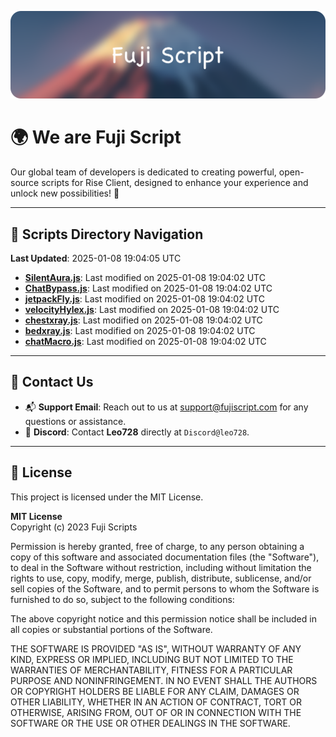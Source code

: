 ![Banner](.github/b.webp)

# 🌍 **We are Fuji Script**

Our global team of developers is dedicated to creating powerful, open-source scripts for Rise Client, designed to enhance your experience and unlock new possibilities! 🌟

---
<!-- SCRIPTS_NAVIGATION_START -->
## 📂 **Scripts Directory Navigation**

**Last Updated**: 2025-01-08 19:04:05 UTC

- **[SilentAura.js](scripts/SilentAura.js)**: Last modified on 2025-01-08 19:04:02 UTC
- **[ChatBypass.js](scripts/ChatBypass.js)**: Last modified on 2025-01-08 19:04:02 UTC
- **[jetpackFly.js](scripts/jetpackFly.js)**: Last modified on 2025-01-08 19:04:02 UTC
- **[velocityHylex.js](scripts/velocityHylex.js)**: Last modified on 2025-01-08 19:04:02 UTC
- **[chestxray.js](scripts/chestxray.js)**: Last modified on 2025-01-08 19:04:02 UTC
- **[bedxray.js](scripts/bedxray.js)**: Last modified on 2025-01-08 19:04:02 UTC
- **[chatMacro.js](scripts/chatMacro.js)**: Last modified on 2025-01-08 19:04:02 UTC

<!-- SCRIPTS_NAVIGATION_END -->

---

## 💬 **Contact Us**  
- 📬 **Support Email**: Reach out to us at [support@fujiscript.com](mailto:support@fujiscript.com) for any questions or assistance.  
- 💬 **Discord**: Contact **Leo728** directly at `Discord@leo728`.

---

## 📜 **License**

This project is licensed under the MIT License.  

**MIT License**  
Copyright (c) 2023 Fuji Scripts  

Permission is hereby granted, free of charge, to any person obtaining a copy of this software and associated documentation files (the "Software"), to deal in the Software without restriction, including without limitation the rights to use, copy, modify, merge, publish, distribute, sublicense, and/or sell copies of the Software, and to permit persons to whom the Software is furnished to do so, subject to the following conditions:  

The above copyright notice and this permission notice shall be included in all copies or substantial portions of the Software.  

THE SOFTWARE IS PROVIDED "AS IS", WITHOUT WARRANTY OF ANY KIND, EXPRESS OR IMPLIED, INCLUDING BUT NOT LIMITED TO THE WARRANTIES OF MERCHANTABILITY, FITNESS FOR A PARTICULAR PURPOSE AND NONINFRINGEMENT. IN NO EVENT SHALL THE AUTHORS OR COPYRIGHT HOLDERS BE LIABLE FOR ANY CLAIM, DAMAGES OR OTHER LIABILITY, WHETHER IN AN ACTION OF CONTRACT, TORT OR OTHERWISE, ARISING FROM, OUT OF OR IN CONNECTION WITH THE SOFTWARE OR THE USE OR OTHER DEALINGS IN THE SOFTWARE.  
